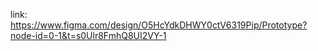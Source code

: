 link: https://www.figma.com/design/O5HcYdkDHWY0ctV6319Pip/Prototype?node-id=0-1&t=s0Ulr8FmhQ8UI2VY-1